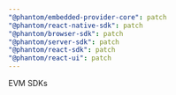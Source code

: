 ```yaml
---
"@phantom/embedded-provider-core": patch
"@phantom/react-native-sdk": patch
"@phantom/browser-sdk": patch
"@phantom/server-sdk": patch
"@phantom/react-sdk": patch
"@phantom/react-ui": patch
---
```


EVM SDKs
